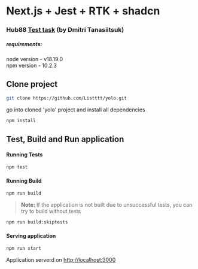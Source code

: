 # Next.js + Jest + RTK + shadcn

### Hub88 [Test task](https://github.com/coingaming/hub88-fe/blob/main/README.md) (by Dmitri Tanasiitsuk)

##### requirements:
node version - v18.19.0\
npm version - 10.2.3

## Clone project
```bash
git clone https://github.com/Listttt/yolo.git
```

go into cloned 'yolo' project and install all dependencies
```bash
npm install
```

## Test, Build and Run application
#### Running Tests
```bash
npm test
```

#### Running Build
```bash
npm run build
```

> **Note:** If the application is not built due to unsuccessful tests, you can try to build without tests
```bash
npm run build:skiptests
```

#### Serving application
```bash
npm run start
```

Application serverd on [http://localhost:3000](http://localhost:3000)

